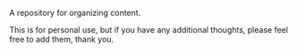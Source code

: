 
A repository for organizing content. 

This is for personal use, but if you have any additional thoughts, please feel free to add them, thank you.